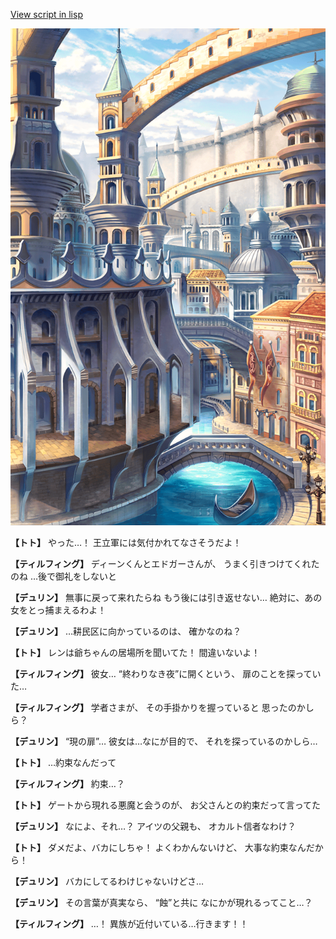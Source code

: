 [View script in lisp](../scripts/1630102.txt)

![006_town2.png](../images/backgrounds/006_town2.png)

**【トト】**
やった…！
王立軍には気付かれてなさそうだよ！

**【ティルフィング】**
ディーンくんとエドガーさんが、
うまく引きつけてくれたのね
…後で御礼をしないと

**【デュリン】**
無事に戻って来れたらね
もう後には引き返せない…
絶対に、あの女をとっ捕まえるわよ！

**【デュリン】**
…耕民区に向かっているのは、
確かなのね？

**【トト】**
レンは爺ちゃんの居場所を聞いてた！
間違いないよ！

**【ティルフィング】**
彼女…
“終わりなき夜”に開くという、
扉のことを探っていた…

**【ティルフィング】**
学者さまが、
その手掛かりを握っていると
思ったのかしら？

**【デュリン】**
“現の扉”…
彼女は…なにが目的で、
それを探っているのかしら…

**【トト】**
…約束なんだって

**【ティルフィング】**
約束…？

**【トト】**
ゲートから現れる悪魔と会うのが、
お父さんとの約束だって言ってた

**【デュリン】**
なによ、それ…？
アイツの父親も、
オカルト信者なわけ？

**【トト】**
ダメだよ、バカにしちゃ！
よくわかんないけど、
大事な約束なんだから！

**【デュリン】**
バカにしてるわけじゃないけどさ…

**【デュリン】**
その言葉が真実なら、
“蝕”と共に
なにかが現れるってこと…？

**【ティルフィング】**
…！
異族が近付いている…行きます！！